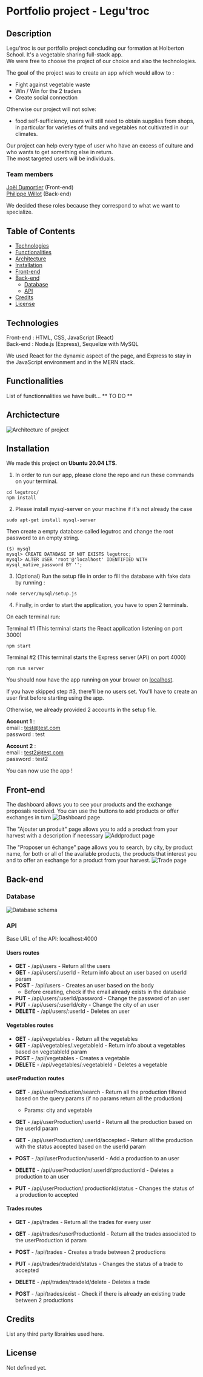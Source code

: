 # Portfolio project - Legu'troc

## Description

Legu'troc is our portfolio project concluding our formation at Holberton School. It's a vegetable sharing full-stack app.\
We were free to choose the project of our choice and also the technologies.

The goal of the project was to create an app which would allow to :

- Fight against vegetable waste
- Win / Win for the 2 traders
- Create social connection

Otherwise our project will not solve:

- food self-sufficiency, users will still need to obtain supplies from shops, in particular for varieties of fruits and vegetables not cultivated in our climates.

Our project can help every type of user who have an excess of culture and who wants to get something else in return.\
The most targeted users will be individuals.

### Team members

[Joël Dumortier](https://github.com/jodt/) (Front-end)\
[Philippe Willot](https://github.com/phwillot/) (Back-end)

We decided these roles because they correspond to what we want to specialize.

## Table of Contents

- [Technologies](#technologies)
- [Functionalities](#functionalities)
- [Architecture](#archictecture)
- [Installation](#installation)
- [Front-end](#front-end)
- [Back-end](#back-end)
  - [Database](#Database)
  - [API](#API)
- [Credits](#credits)
- [License](#license)

## Technologies

Front-end : HTML, CSS, JavaScript (React)\
Back-end : Node.js (Express), Sequelize with MySQL

We used React for the dynamic aspect of the page, and Express to stay in the JavaScript environment and in the MERN stack.

## Functionalities

List of functionnalities we have built... ** TO DO **

## Archictecture

![Architecture of project](https://i.imgur.com/V8QcUxm.png)

## Installation

We made this project on **Ubuntu 20.04 LTS.**

1. In order to run our app, please clone the repo and run these commands on your terminal.

```
cd legutroc/
npm install
```

2. Please install mysql-server on your machine if it's not already the case

```
sudo apt-get install mysql-server
```

Then create a empty database called legutroc and change the root password to an empty string.

```
($) mysql
mysql> CREATE DATABASE IF NOT EXISTS legutroc;
mysql> ALTER USER 'root'@'localhost' IDENTIFIED WITH mysql_native_password BY '';
```

3. (Optional) Run the setup file in order to fill the database with fake data by running :

```
node server/mysql/setup.js
```

4. Finally, in order to start the application, you have to open 2 terminals.

On each terminal run:

Terminal #1 (This terminal starts the React application listening on port 3000)

```
npm start
```

Terminal #2 (This terminal starts the Express server (API) on port 4000)

```
npm run server
```

You should now have the app running on your brower on [localhost](http://localhost:3000).

If you have skipped step #3, there'll be no users set.
You'll have to create an user first before starting using the app.

Otherwise, we already provided 2 accounts in the setup file.

**Account 1** :\
email : test@test.com\
password : test

**Account 2** :\
email : test2@test.com\
password : test2

You can now use the app !

## Front-end

The dashboard allows you to see your products and the exchange proposals received. You can use the buttons to add products or offer exchanges in turn
![Dashboard page](https://zupimages.net/up/22/26/omr2.png)

The "Ajouter un produit" page allows you to add a product from your harvest with a description if necessary
![Addproduct page](https://zupimages.net/up/22/26/kfsl.png)

The "Proposer un échange" page allows you to search, by city, by product name, for both or all of the available products, the products that interest you and to offer an exchange for a product from your harvest.
![Trade page](https://zupimages.net/up/22/26/trp1.png)

## Back-end

### Database

![Database schema](https://i.imgur.com/8Qg3edS.png)

### API

Base URL of the API: localhost:4000

#### **Users routes**

- **GET** - /api/users - Return all the users
- **GET** - /api/users/:userId - Return info about an user based on userId param
- **POST** - /api/users - Creates an user based on the body
  - Before creating, check if the email already exists in the database
- **PUT** - /api/users/:userId/password - Change the password of an user
- **PUT** - /api/users/:userId/city - Change the city of an user
- **DELETE** - /api/users/:userId - Deletes an user

#### **Vegetables routes**

- **GET** - /api/vegetables - Return all the vegetables
- **GET** - /api/vegetables/:vegetableId - Return info about a vegetables based on vegetableId param
- **POST** - /api/vegetables - Creates a vegetable
- **DELETE** - /api/vegetables/:vegetableId - Deletes a vegetable

#### **userProduction routes**

- **GET** - /api/userProduction/search - Return all the production filtered based on the query params (if no params return all the production)

  - Params: city and vegetable

- **GET** - /api/userProduction/:userId - Return all the production based on the userId param

- **GET** - /api/userProduction/:userId/accepted - Return all the production with the status accepted based on the userId param

- **POST** - /api/userProduction/:userId - Add a production to an user

- **DELETE** - /api/userProduction/:userId/:productionId - Deletes a production to an user

- **PUT** - /api/userProduction/:productionId/status - Changes the status of a production to accepted

#### **Trades routes**

- **GET** - /api/trades - Return all the trades for every user

- **GET** - /api/trades/:userProductionId - Return all the trades associated to the userProduction id param

- **POST** - /api/trades - Creates a trade between 2 productions

- **PUT** - /api/trades/:tradeId/status - Changes the status of a trade to accepted

- **DELETE** - /api/trades/:tradeId/delete - Deletes a trade

- **POST** - /api/trades/exist - Check if there is already an existing trade between 2 productions

## Credits

List any third party librairies used here.

## License

Not defined yet.
